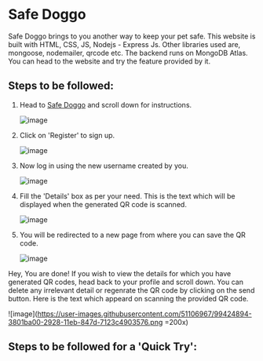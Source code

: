 # Safe Doggo

Safe Doggo brings to you another way to keep your pet safe. This website is built with HTML, CSS, JS, Nodejs - Express Js. Other libraries used are, mongoose, nodemailer, qrcode etc. The backend runs on MongoDB Atlas. You can head to the website and try the feature provided by it. 


## Steps to be followed:

1. Head to [Safe Doggo](https://safe-doggo.herokuapp.com/) and scroll down for instructions.
   
      ![image](https://user-images.githubusercontent.com/51106967/99420242-01757080-2923-11eb-9eff-6f6be5ed08c9.png)


1. Click on 'Register' to sign up.

      ![image](https://user-images.githubusercontent.com/51106967/99420774-a2642b80-2923-11eb-8a8e-b4f471eb5d17.png)


1. Now log in using the new username created by you.

      ![image](https://user-images.githubusercontent.com/51106967/99421030-f1aa5c00-2923-11eb-8b56-4e46176ea041.png)

1. Fill the 'Details' box as per your need. This is the text which will be displayed when the generated QR code is scanned.

      ![image](https://user-images.githubusercontent.com/51106967/99422039-15ba6d00-2925-11eb-8c35-23da381ef870.png)

1. You will be redirected to a new page from where you can save the QR code.

      ![image](https://user-images.githubusercontent.com/51106967/99422211-51edcd80-2925-11eb-8e37-28d3fdbe0548.png)

Hey, You are done! If you wish to view the details for which you have generated QR codes, head back to your profile and scroll down. You can delete any irrelevant detail or regenrate the QR code by clicking on the send button. Here is the text which appeard on scanning the provided QR code.

   ![image](https://user-images.githubusercontent.com/51106967/99424894-3801ba00-2928-11eb-847d-7123c4903576.png =200x)




## Steps to be followed for a 'Quick Try':
